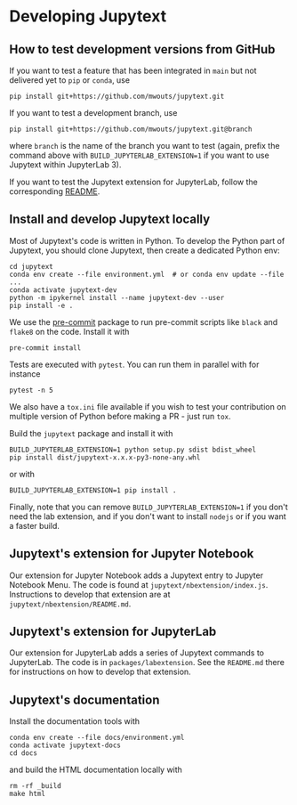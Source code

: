 # Developing Jupytext

## How to test development versions from GitHub

If you want to test a feature that has been integrated in `main` but not delivered yet to `pip` or `conda`, use
```
pip install git+https://github.com/mwouts/jupytext.git
```

If you want to test a development branch, use
```
pip install git+https://github.com/mwouts/jupytext.git@branch
```
where `branch` is the name of the branch you want to test (again, prefix the command above with `BUILD_JUPYTERLAB_EXTENSION=1` if you want to use Jupytext within JupyterLab 3).

If you want to test the Jupytext extension for JupyterLab, follow the corresponding
[README](https://github.com/mwouts/jupytext/blob/main/packages/labextension/README.md).

## Install and develop Jupytext locally

Most of Jupytext's code is written in Python. To develop the Python part of Jupytext, you should clone Jupytext, then create a dedicated Python env:
```
cd jupytext
conda env create --file environment.yml  # or conda env update --file ...
conda activate jupytext-dev
python -m ipykernel install --name jupytext-dev --user
pip install -e .
```

We use the [pre-commit](https://pre-commit.com) package to run pre-commit scripts like `black` and `flake8` on the code.
Install it with
```
pre-commit install
```

Tests are executed with `pytest`. You can run them in parallel with for instance
```
pytest -n 5
```

We also have a `tox.ini` file available if you wish to test your contribution on multiple version of Python before making a PR - just run `tox`.

Build the `jupytext` package and install it with
```
BUILD_JUPYTERLAB_EXTENSION=1 python setup.py sdist bdist_wheel
pip install dist/jupytext-x.x.x-py3-none-any.whl
```

or with
```
BUILD_JUPYTERLAB_EXTENSION=1 pip install .
```

Finally, note that you can remove `BUILD_JUPYTERLAB_EXTENSION=1` if you don't need the lab extension, and if you don't want to install `nodejs` or if you want a faster build.

## Jupytext's extension for Jupyter Notebook

Our extension for Jupyter Notebook adds a Jupytext entry to Jupyter Notebook Menu. The code is found at `jupytext/nbextension/index.js`. Instructions to develop that extension are at `jupytext/nbextension/README.md`.

## Jupytext's extension for JupyterLab

Our extension for JupyterLab adds a series of Jupytext commands to JupyterLab. The code is in `packages/labextension`. See the `README.md` there for instructions on how to develop that extension.

## Jupytext's documentation

Install the documentation tools with
```
conda env create --file docs/environment.yml
conda activate jupytext-docs
cd docs
```
and build the HTML documentation locally with
```
rm -rf _build
make html
```
